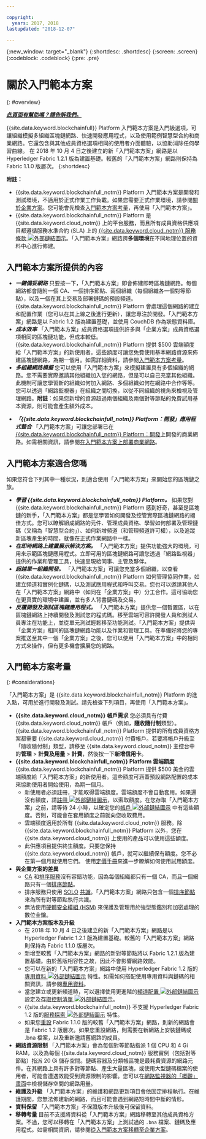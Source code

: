 ```yaml
---

copyright:
  years: 2017, 2018
lastupdated: "2018-12-07"

---
```


{:new_window: target="_blank"}
{:shortdesc: .shortdesc}
{:screen: .screen}
{:codeblock: .codeblock}
{:pre: .pre}

# 關於入門範本方案
{: #overview}


***[此頁面有幫助嗎？請告訴我們。](https://www.surveygizmo.com/s3/4501493/IBM-Blockchain-Documentation)***


{{site.data.keyword.blockchainfull}} Platform 入門範本方案是入門級選項，可讓組織模擬多組織區塊鏈網路、快速開發應用程式，以及使用範例智慧型合約和商業網路。它還包含與其他成員資格選項相同的使用者介面體驗，以協助消除任何學習曲線。
在 2018 年 10 月 4 日之後建立的新「入門範本方案」網路是以 Hyperledger Fabric 1.2.1 版為建置基礎。較舊的「入門範本方案」網路則保持為 Fabric 1.1.0 版層次。
{:shortdesc}

**附註：**
- {{site.data.keyword.blockchainfull_notm}} Platform 入門範本方案是開發和測試環境，不適用於正式作業工作負載。如果您需要正式作業環境，請參閱[關於企業方案](enterprise_plan.html)。您可能會先檢查[入門範本方案考量](#considerations)，再使用「入門範本方案」。
- {{site.data.keyword.blockchainfull_notm}} Platform 是 {{site.data.keyword.cloud_notm}} 上的平台服務，而且所有成員資格供應項目都遵循服務水準合約 (SLA) 上的 [{{site.data.keyword.cloud_notm}} 服務條款 ![外部鏈結圖示](images/external_link.svg "外部鏈結圖示")](http://www-03.ibm.com/software/sla/sladb.nsf/sla/bm "{{site.data.keyword.cloud_notm}} 服務條款")。「入門範本方案」網路跨**多個環境**在不同地理位置的資料中心進行佈建。

## 入門範本方案所提供的內容

- **_一鍵備妥網路_**
    只要按一下，「入門範本方案」即會佈建即時區塊鏈網路。每個網路都會隨附一個 CA、一個排序節點、兩個組織（每個組織各一個對等節點），以及一個在其上交易及部署鏈碼的預設頻道。{{site.data.keyword.blockchainfull_notm}} Platform 會處理這個網路的建立和配置作業（您可以在其上線之後進行更新），讓您專注於開發。「入門範本方案」網路是以 Fabric 1.2 版為建置基礎，並使用 CouchDB 作為狀態資料庫。<!--The free trial provides you up to two organizations and two peers.-->
- **_成本效率_**
    「入門範本方案」成員資格選項提供許多與「企業方案」成員資格選項相同的區塊鏈功能，但成本較低。{{site.data.keyword.blockchainfull_notm}} Platform 提供 $500 雲端額度給「入門範本方案」的新使用者。這些額度可讓您免費使用基本網路資源來佈建區塊鏈網路，為期一個月。如需詳細資料，請參閱[入門範本方案考量](#starter-plan-considerations)。
- **_多組織網路模擬_**
    您可以使用「入門範本方案」來模擬建置具有多個組織的網路。您不需要實際邀請其他組織加入您的網路，但是可以自己充當其他組織。此機制可讓您學習新的組織如何加入網路、多個組織如何在網路中合作等等。您可以透過「網路監視器」在組織之間切換，以從不同組織的視角來檢視及管理網路。**附註**：如果您新增的資源超過兩個組織及兩個對等節點的免費試用基本資源，則可能會產生額外成本。
<!-- - **_Easy to deploy sample applications_**
    Starter Plan uses the Toolchain service in {{site.data.keyword.cloud_notm}} to deploy samples with simple clicks. After you deploy and launch a sample, the chaincode and applications automatically run for your blockchain network. For more information about sample applications, see [Deploying sample applications](howto/prebuilt_samples.html). -->
- **_「{{site.data.keyword.blockchainfull_notm}} Platform：開發」應用程式整合_**
    「入門範本方案」可讓您部署已在 [{{site.data.keyword.blockchainfull_notm}} Platform：開發](https://blockchaindevelop.mybluemix.net/login)上開發的商業網路。如需相關資訊，請參閱[在入門範本方案上部署商業網路](develop_starter.html)。

## 入門範本方案適合您嗎

如果您符合下列其中一種狀況，則適合使用「入門範本方案」來開始您的區塊鏈之旅。
- **_學習 {{site.data.keyword.blockchainfull_notm}} Platform。_**
    如果您對 {{site.data.keyword.blockchainfull_notm}} Platform 感到好奇，甚至是區塊鏈的新手，「入門範本方案」都是您學習如何開發及控管實際區塊鏈網路的絕佳方式。您可以瞭解組成網路的元件、管理成員資格、學習如何部署及管理鏈碼（又稱為「智慧型合約」）、如何新增頻道（和管理頻道許可權），以及追蹤新區塊產生的時間，就像在正式作業網路中一樣。
- **_在即時網路上建置展示解決方案。_**
        「入門範本方案」提供功能強大的環境，可用來示範區塊鏈應用程式。立即可用的區塊鏈網路可讓您透過「網路監視器」提供的作業和管理工具，快速呈現給同事、主管及夥伴。
- **_超越單一組織開發。_**
    「入門範本方案」可讓您充當多個組織，以查看 {{site.data.keyword.blockchainfull_notm}} Platform 如何管理協同作業，如建立頻道和實例化鏈碼，以及測試應用程式和呼叫交易。您也可以邀請其他人在「入門範本方案」網路中（如同在「企業方案」中）分工合作。這可協助您在更真實的環境中建置，並有多人背書鏈碼及交易。
- **_反覆開發及測試區塊鏈應用程式。_**
    「入門範本方案」提供您一個暫置區，以在區塊鏈網路上持續開發及測試您的程式碼。移至雲端可容許開發人員和測試人員專注在功能上，並從單元測試輕鬆移至功能測試。「入門範本方案」提供與「企業方案」相同的區塊鏈網路功能以及作業和管理工具。在準備好將您的專案推送至其中一個「企業方案」之後，您可以使用「入門範本方案」中的相同方式來操作，但有更多機會擴展您的網路。


## 入門範本方案考量
{: #considerations}

「入門範本方案」是 {{site.data.keyword.blockchainfull_notm}} Platform 的進入點，可用於進行開發及測試。請先檢查下列項目，再使用「入門範本方案」。

- **{{site.data.keyword.cloud_notm}} 帳戶需求**
    您必須具有付費 {{site.data.keyword.cloud_notm}} 帳戶（例如，**隨收隨付制**類型）。{{site.data.keyword.blockchainfull_notm}} Platform 提供的所有成員資格方案都需要 {{site.data.keyword.cloud_notm}} 付費帳戶。若要將帳戶升級至「隨收隨付制」類型，請移至 {{site.data.keyword.cloud_notm}} 主控台中的**管理** > **計費及用量** > **計費**，然後按一下**新增信用卡**。
- **{{site.data.keyword.blockchainfull_notm}} Platform 雲端額度**
    {{site.data.keyword.blockchainfull_notm}} Platform 提供 $500 美金的雲端額度給「入門範本方案」的新使用者。這些額度可涵蓋預設網路配置的成本來協助使用者開始使用，為期一個月。
    - 新使用者必須註冊，才能取得雲端額度。雲端額度不會自動套用。如果還沒有額度，請[註冊 ![外部鏈結圖示](images/external_link.svg "外部鏈結圖示")](https://www.ibm.com/account/reg/us-en/signup?formid=urx-32798 "註冊")，以索取額度。在您存取「入門範本方案」之前，請等待 24 小時，以確定您的[帳戶 ![外部鏈結圖示](images/external_link.svg "外部鏈結圖示")](https://console.bluemix.net/docs/billing-usage/viewing_usage.html#credits "帳戶") 中有這些額度。否則，可能會在套用額度之前就向您收取費用。
    - 雲端額度適用於所有 {{site.data.keyword.cloud_notm}} 服務。除 {{site.data.keyword.blockchainfull_notm}} Platform 以外，您在 {{site.data.keyword.cloud_notm}} 上使用的產品可以使用這些額度。
    - 此供應項目提供終生額度。只要您保持 {{site.data.keyword.cloud_notm}} 帳戶，就可以繼續保有額度。您不必在第一個月就使用它們。
    使用[定價手冊](howto/pricing.html#starter-plan-pricing)來進一步瞭解如何使用試用額度。
- **與企業方案的差異**
    - [CA](glossary.html#ca) 和[排序服務](glossary.html#orderer)沒有容錯功能，因為每個組織都只有一個 CA，而且一個網路只有一個[排序節點](glossary.html#orderer)。
    - 排序服務只使用 [SOLO](glossary.html#solo) [共識](glossary.html#consensus)。「入門範本方案」網路只包含一個[排序節點](glossary.html#orderer)來為所有對等節點執行共識。
    - 無法使用[硬體安全模組 (HSM)](glossary.html#hsm) 來保護及管理用於強型態鑑別和加密處理的數位金鑰。
- **入門範本方案版本及升級**
    - 在 2018 年 10 月 4 日之後建立的新「入門範本方案」網路是以 Hyperledger Fabric 1.2.1 版為建置基礎。較舊的「入門範本方案」網路則保持為 Fabric 1.1.0 版層次。
    - 新增至較舊「入門範本方案」網路的新對等節點將以 Fabric 1.2.1 版為建置基礎。由於舊版相容性之故，因此不會影響網路效能。
    - 您可以在新的「入門範本方案」網路中使用 Hyperledger Fabric 1.2 版的[專用資料 ![外部鏈結圖示](images/external_link.svg "外部鏈結圖示")](https://hyperledger-fabric.readthedocs.io/en/release-1.2/private-data-arch.html "專用資料") 特性。如需如何搭配使用專用資料與鏈碼的相關資訊，請參閱[專用資料](howto/develop_chaincode.html#private-data)。
    - 當您建立或更新頻道時，可以選擇使用更進階的[頻道配置 ![外部鏈結圖示](images/external_link.svg "外部鏈結圖示")](https://hyperledger-fabric.readthedocs.io/en/latest/config_update.html "頻道配置") 設定及[存取控制清單 ![外部鏈結圖示](images/external_link.svg "外部鏈結圖示")](https://hyperledger-fabric.readthedocs.io/en/latest/access_control.html "存取控制清單")。
    - {{site.data.keyword.blockchainfull_notm}} 不支援 Hyperledger Fabric 1.2 版的[服務探索 ![外部鏈結圖示](images/external_link.svg "外部鏈結圖示")](https://hyperledger-fabric.readthedocs.io/en/release-1.2/discovery-overview.html "服務探索") 特性。
    - 如果您[重設](v10_dashboard.html#reset-network) Fabric 1.1.0 版的較舊「入門範本方案」網路，則新的網路會是 Fabric 1.2 版層次。如果您重設網路，則需要在新網路上安裝鏈碼或 .bna 檔案，以及重新邀請舊網路的成員。
- **網路資源限制**
    「入門範本方案」會為每個對等節點指派 1 個 CPU 和 4 Gi RAM，以及為每個 {{site.data.keyword.cloud_notm}} 服務實例（包括對等節點）指派 20 Gi 儲存空間。鏈碼容器及分類帳區塊是最耗費資源的網路元件。在其網路上具有許多對等節點、產生大量區塊，或使用大型鏈碼檔案的使用者，可能會遭遇效能受到資源限制的影響。您可以在[網路監視器的「概觀」畫面](v10_dashboard.html#storage)中檢視儲存空間的網路用量。
- **維護及升級**
    「入門範本方案」的維護和網路更新項目會依固定排程執行。在維護期間，您無法佈建新的網路，而且可能會遇到網路短時間中斷的情形。
- **資料保留**
    「入門範本方案」不保證版本升級後可保留資料。
- **移轉考量**
    目前不支援將資料從「入門範本方案」網路移轉至其他成員資格方案。不過，您可以移轉在「入門範本方案」上測試過的 `.bna` 檔案、鏈碼及應用程式。如需相關資訊，請參閱[從入門範本方案移轉至企業方案](howto/migrate_sp_ep.html)。


<!--
## Migrating from Beta to GA
{: #beta-to-ga}

Starter Plan moves to the GA stage on June 14, 2018. Upon GA, {{site.data.keyword.blockchainfull_notm}} Platform offers $500 trial credits for each {{site.data.keyword.cloud_notm}} account to create blockchain networks with Starter Plan. For more information about the trial credits, see the *Starter Plan trial* section in [Starter Plan pricing](howto/pricing.html#starter-plan-pricing). Ensure that you have a paid {{site.data.keyword.cloud_notm}} account, for example, a **Pay-As-You-Go** type.

Any blockchain networks that are created with Starter Plan Beta remains **free** until they are deleted **30 days** after the Starter Plan GA. Data migration is not supported from Starter Plan Beta networks to GA networks. **Your data in Beta networks will be lost.**  However, you can migrate your chaincode, business networks, and applications manually.
- If you have running chaincode in Beta networks, install and instantiate the chaincode in GA networks. For more information, see [Installing, instantiating, and updating a chaincode](howto/install_instantiate_chaincode.html).
- If you deployed a business network on Beta networks, deploy the business network with the `.bna` file on GA networks. For more information, see [Deploying a business network on Starter Plan](develop_starter.html).
- If you ran self-developed applications against Beta networks, update the API endpoints in your applications to point to GA network nodes. For more information, see [Adding network API endpoints to your application](v10_application.html#adding-network-api-endpoints-to-your-application).
-->
